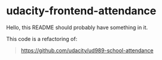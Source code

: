 udacity-frontend-attendance
===========================

Hello, this README should probably have something in it.

This code is a refactoring of:

> https://github.com/udacity/ud989-school-attendance
